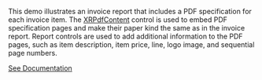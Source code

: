 This demo illustrates an invoice report that includes a PDF specification for each invoice item. The <a href="https://docs.devexpress.com/XtraReports/DevExpress.XtraReports.UI.XRPdfContent" target="_blank">XRPdfContent</a> control is used to embed PDF specification pages and make their paper kind the same as in the invoice report. Report controls are used to add additional information to the PDF pages, such as item description, item price, line, logo image, and sequential page numbers.

<a href="https://docs.devexpress.com/XtraReports/403421/create-reports/create-a-report-with-embedded-pdf-content" target="_blank">See Documentation</a>